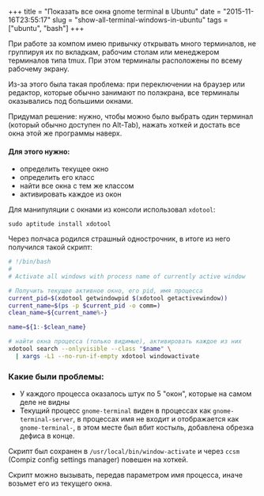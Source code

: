 +++
title = "Показать все окна gnome terminal в Ubuntu"
date = "2015-11-16T23:55:17"
slug = "show-all-terminal-windows-in-ubuntu"
tags = ["ubuntu", "bash"]
+++

При работе за компом имею привычку открывать много терминалов, 
не группируя их по вкладкам, рабочим столам или менеджером терминалов типа tmux.
При этом терминалы расположены по всему рабочему экрану. 

Из-за этого была такая проблема: при переключении на браузер или редактор,
которые обычно занимают по полэкрана, все терминалы оказывались под большими окнами.

Придумал решение: нужно, чтобы можно было выбрать один терминал (который обычно доступен по Alt-Tab),
нажать хоткей и достать все окна этой же программы наверх.

<!--more-->

#### Для этого нужно:  
- определить текущее окно
- определить его класс
- найти все окна с тем же классом
- активировать каждое из окон

Для манипуляции с окнами из консоли использовал `xdotool`:

```
sudo aptitude install xdotool
```

Через полчаса родился страшный однострочник, в итоге из него получился такой скрипт:

``` bash
# !/bin/bash
# 
# Activate all windows with process name of currently active window

# Получить текущее активное окно, его pid, имя процесса
current_pid=$(xdotool getwindowpid $(xdotool getactivewindow))
current_name=$(ps -p $current_pid -o comm=)
clean_name=${current_name%-}

name=${1:-$clean_name}

# найти окна процесса (только видимые), активировать каждое из них
xdotool search --onlyvisible --class "$name" \
  | xargs -L1 --no-run-if-empty xdotool windowactivate
```

### Какие были проблемы:
- У каждого процесса оказалось штук по 5 "окон", которые на самом деле не видны
- Текущий процесс `gnome-terminal` виден в процессах как `gnome-terminal-server`, 
  в процессах имя не входит и отображается как `gnome-terminal-`,
  в этом месте был вбит костыль, добавлена обрезка дефиса в конце.

Скрипт был сохранен в `/usr/local/bin/window-activate` и через `ccsm` (Compiz config settings manager) повешен на хоткей.

Скрипт можно вызывать, передав параметром имя процесса, иначе возьмет его из текущего окна.
